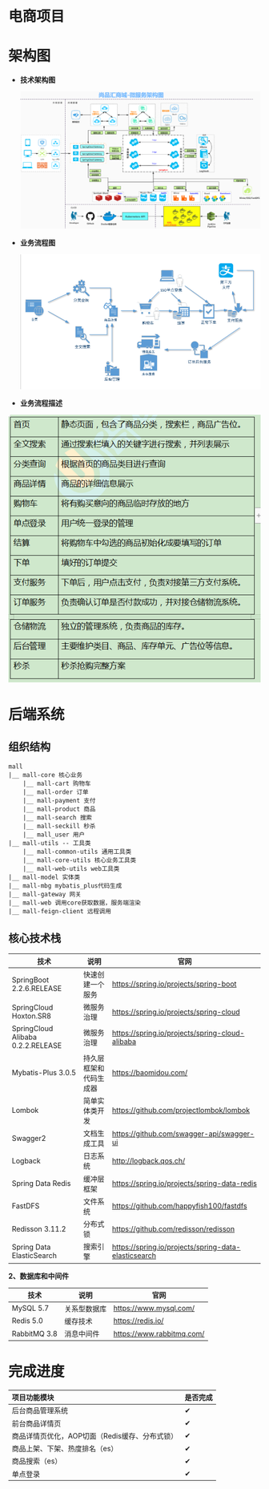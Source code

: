 # 电商项目

# 

# 架构图

- **技术架构图**

  

  ![](doc/images/项目架构.png)



* **业务流程图**

  

  ![业务流程图](doc/images/业务流程图.png)



* **业务流程描述**

  

![业务流程描述](doc/images/业务流程描述.png)



# 后端系统

## 组织结构

```
mall 
|__ mall-core 核心业务
	|__ mall-cart 购物车
	|__ mall-order 订单
	|__ mall-payment 支付
	|__ mall-product 商品
	|__ mall-search 搜索
	|__ mall-seckill 秒杀
	|__ mall_user 用户
|__ mall-utils -- 工具类
	|__ mall-common-utils 通用工具类
	|__ mall-core-utils 核心业务工具类
	|__ mall-web-utils web工具类
|__ mall-model 实体类
|__ mall-mbg mybatis_plus代码生成
|__ mall-gateway 网关
|__ mall-web 调用core获取数据，服务端渲染
|__ mall-feign-client 远程调用
```



## 核心技术栈

| 技术                              | 说明                   | 官网                                                 |
| --------------------------------- | ---------------------- | ---------------------------------------------------- |
| SpringBoot 2.2.6.RELEASE          | 快速创建一个服务       | <https://spring.io/projects/spring-boot>             |
| SpringCloud Hoxton.SR8            | 微服务治理             | https://spring.io/projects/spring-cloud              |
| SpringCloud Alibaba 0.2.2.RELEASE | 微服务治理             | https://spring.io/projects/spring-cloud-alibaba      |
| Mybatis-Plus 3.0.5                | 持久层框架和代码生成器 | https://baomidou.com/                                |
| Lombok                            | 简单实体类开发         | https://github.com/projectlombok/lombok              |
| Swagger2                          | 文档生成工具           | https://github.com/swagger-api/swagger-ui            |
| Logback                           | 日志系统               | http://logback.qos.ch/                               |
| Spring Data Redis                 | 缓冲层框架             | https://spring.io/projects/spring-data-redis         |
| FastDFS                           | 文件系统               | https://github.com/happyfish100/fastdfs              |
| Redisson 3.11.2                   | 分布式锁               | https://github.com/redisson/redisson                 |
| Spring Data ElasticSearch         | 搜索引擎               | https://spring.io/projects/spring-data-elasticsearch |



**2、数据库和中间件**

| 技术         | 说明         | 官网                      |
| ------------ | ------------ | ------------------------- |
| MySQL 5.7    | 关系型数据库 | https://www.mysql.com/    |
| Redis 5.0    | 缓存技术     | https://redis.io/         |
| RabbitMQ 3.8 | 消息中间件   | https://www.rabbitmq.com/ |



# 完成进度

| 项目功能模块                                   | 是否完成 |
| :--------------------------------------------- | -------- |
| 后台商品管理系统                               | ✔        |
| 前台商品详情页                                 | ✔        |
| 商品详情页优化，AOP切面（Redis缓存、分布式锁） | ✔        |
| 商品上架、下架、热度排名（es）                 | ✔        |
| 商品搜索（es）                                 | ✔        |
| 单点登录                                       | ✔        |

